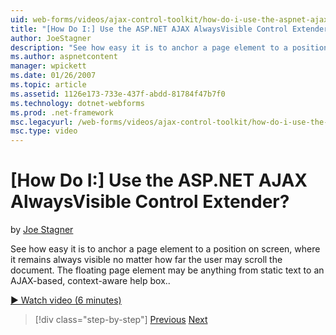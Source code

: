 ```yaml
---
uid: web-forms/videos/ajax-control-toolkit/how-do-i-use-the-aspnet-ajax-alwaysvisible-control-extender
title: "[How Do I:] Use the ASP.NET AJAX AlwaysVisible Control Extender? | Microsoft Docs"
author: JoeStagner
description: "See how easy it is to anchor a page element to a position on screen, where it remains always visible no matter how far the user may scroll the document. The..."
ms.author: aspnetcontent
manager: wpickett
ms.date: 01/26/2007
ms.topic: article
ms.assetid: 1126e173-733e-437f-abdd-81784f47b7f0
ms.technology: dotnet-webforms
ms.prod: .net-framework
msc.legacyurl: /web-forms/videos/ajax-control-toolkit/how-do-i-use-the-aspnet-ajax-alwaysvisible-control-extender
msc.type: video
---
```

[How Do I:] Use the ASP.NET AJAX AlwaysVisible Control Extender?
====================
by [Joe Stagner](https://github.com/JoeStagner)

See how easy it is to anchor a page element to a position on screen, where it remains always visible no matter how far the user may scroll the document. The floating page element may be anything from static text to an AJAX-based, context-aware help box..

[&#9654; Watch video (6 minutes)](https://channel9.msdn.com/Blogs/ASP-NET-Site-Videos/how-do-i-use-the-aspnet-ajax-alwaysvisible-control-extender)

>[!div class="step-by-step"]
[Previous](how-do-i-use-the-aspnet-ajax-modalpopup-extender-control.md)
[Next](how-do-i-use-the-aspnet-ajax-accordion-control.md)